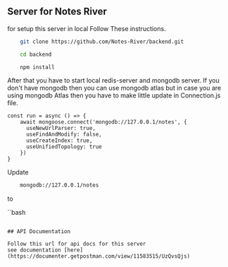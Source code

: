 ## Server for Notes River

for setup this server in local Follow These instructions.

```bash
    git clone https://github.com/Notes-River/backend.git
```

```bash 
    cd backend
```

```bash
    npm install
```

After that you have to start local redis-server and mongodb server. If you don't have mongodb then you can use mongodb atlas but in case you are using mongodb Atlas then you have to make little update in Connection.js file. 

```
const run = async () => {
    await mongoose.connect('mongodb://127.0.0.1/notes', {
      useNewUrlParser: true,
      useFindAndModify: false,
      useCreateIndex: true,
      useUnifiedTopology: true
    })
}
```

Update 
```bash
    mongodb://127.0.0.1/notes
```
to 

``bash
    <your mongodb atlas url>
```

## API Documentation

Follow this url for api docs for this server
see documentation [here](https://documenter.getpostman.com/view/11583515/UzQvsQjs)